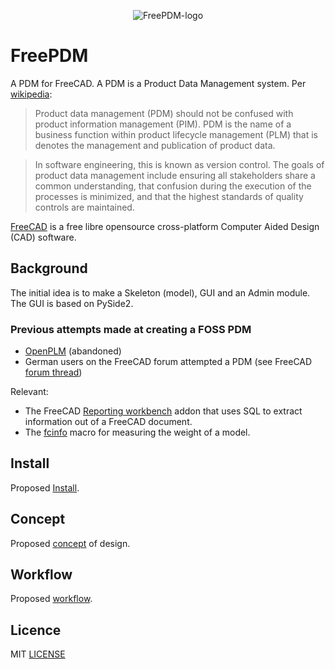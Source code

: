 <center> 

![FreePDM-logo](assets/FreePDM-logo.png)

</center> 

# FreePDM

A PDM for FreeCAD. A PDM is a Product Data Management system. Per [wikipedia](https://en.wikipedia.org/wiki/Product_data_management): 

> Product data management (PDM) should not be confused with product information management (PIM). PDM is the name of a business function within product lifecycle management (PLM) that is denotes the management and publication of product data. 

>In software engineering, this is known as version control. The goals of product data management include ensuring all stakeholders share a common understanding, that confusion during the execution of the processes is minimized, and that the highest standards of quality controls are maintained. 

[FreeCAD](https://www.freecad.org) is a free libre opensource cross-platform Computer Aided Design (CAD) software. 

## Background
The initial idea is to make a Skeleton (model), GUI and an Admin module. The GUI is based on PySide2.

### Previous attempts made at creating a FOSS PDM
* [OpenPLM](https://github.com/cadracks-project/openplm) (abandoned)
* German users on the FreeCAD forum attempted a PDM (see FreeCAD [forum thread](https://forum.freecad.org/viewtopic.php?f=22&t=63794))
 

Relevant:
* The FreeCAD [Reporting workbench](https://github.com/furti/FreeCAD-Reporting) addon that uses SQL to extract information out of a FreeCAD document.
* The [fcinfo](https://wiki.freecad.org/Macro_FCInfo) macro for measuring the weight of a model.

## Install
Proposed [Install](ConceptOfDesign/FreePDM_Install/README.md).

## Concept

Proposed [concept](ConceptOfDesign/README.md) of design.

## Workflow

Proposed [workflow](ConceptOfDesign/FreePDM_02-Workflows/README.md).

## Licence
MIT [LICENSE](LICENSE)
